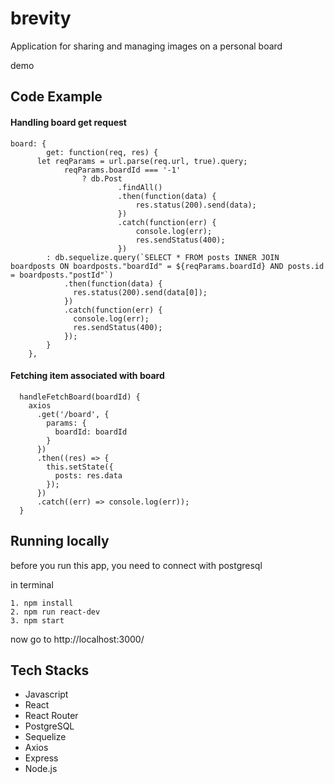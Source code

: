 # brevity
Application for sharing and managing images on a personal board

demo

## Code Example

#### Handling board get request

```JS
board: {
		get: function(req, res) {
      let reqParams = url.parse(req.url, true).query;
			reqParams.boardId === '-1'
				? db.Post
						.findAll()
						.then(function(data) {
							res.status(200).send(data);
						})
						.catch(function(err) {
							console.log(err);
							res.sendStatus(400);
						})
        : db.sequelize.query(`SELECT * FROM posts INNER JOIN boardposts ON boardposts."boardId" = ${reqParams.boardId} AND posts.id = boardposts."postId"`)
            .then(function(data) {
              res.status(200).send(data[0]);
            })
            .catch(function(err) {
              console.log(err);
              res.sendStatus(400);
            });
		}
	},

```
#### Fetching item associated with board

```JS
  handleFetchBoard(boardId) {
    axios
      .get('/board', {
        params: {
          boardId: boardId
        }
      })
      .then((res) => {
        this.setState({
          posts: res.data
        });
      })
      .catch((err) => console.log(err));
  }
```

## Running locally
before you run this app, you need to connect with postgresql

in terminal
```
1. npm install
2. npm run react-dev
3. npm start
```
now go to http://localhost:3000/

## Tech Stacks
* Javascript
* React
* React Router
* PostgreSQL
* Sequelize
* Axios
* Express
* Node.js
